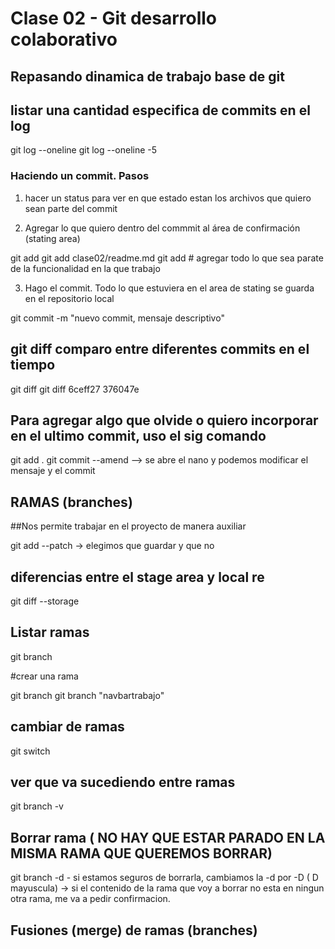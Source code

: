 # Clase 02 - Git desarrollo colaborativo

## Repasando dinamica de trabajo base de git

## listar una cantidad especifica de commits en el log

git log --oneline <cantidad-commits>
git log --oneline -5

### Haciendo un commit. Pasos


1. hacer un status para ver en que estado estan los archivos que quiero sean parte del commit

2. Agregar lo que quiero dentro del commmit al área de confirmación (stating area)

git add <nombre-archivo>
git add clase02/readme.md
git add # agregar todo lo que sea parate de la funcionalidad en la que trabajo

3. Hago el commit. Todo lo que estuviera en el area de stating se guarda en el repositorio local

git commit -m "nuevo commit, mensaje descriptivo"

## git diff comparo entre diferentes commits en el tiempo

git diff <hash> <hash>
git diff 6ceff27 376047e

## Para agregar algo que olvide o quiero incorporar en el ultimo commit, uso el sig comando


git add .
git commit --amend --> se abre el nano y podemos modificar el mensaje y el commit






## RAMAS (branches)

##Nos permite trabajar en el proyecto de manera auxiliar

git add --patch -> elegimos que guardar y que no

## diferencias entre el stage area y local re

git diff --storage



## Listar ramas 

git branch

#crear una rama

git branch <nombre-rama>
git branch "navbartrabajo"



## cambiar de ramas

git switch <nombre de la rama>

## ver que va sucediendo entre ramas

git branch -v

## Borrar rama ( NO HAY QUE ESTAR PARADO EN LA MISMA RAMA QUE QUEREMOS BORRAR)

git branch -d <nombre-rama> - si estamos seguros de borrarla, cambiamos la -d por -D ( D mayuscula) -> si el contenido de la rama que voy a borrar no esta en ningun otra rama, me va a pedir confirmacion.


## Fusiones (merge) de ramas (branches)


